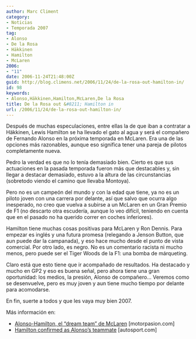 ```yaml
---
author: Marc Climent
category:
- Noticias
- Temporada 2007
tag:
- Alonso
- De la Rosa
- Häkkinen
- Hamilton
- McLaren
2006:
- "11"
date: 2006-11-24T21:48:00Z
guid: http://blog.climens.net/2006/11/24/de-la-rosa-out-hamilton-in/
id: 98
keywords:
- Alonso,Häkkinen,Hamilton,McLaren,De la Rosa
title: De la Rosa out &#8211; Hamilton in
url: /2006/11/24/de-la-rosa-out-hamilton-in/
---
```


Después de muchas especulaciones, entre ellas la de que iban a contratar a Häkkinen, Lewis Hamilton se ha llevado el gato al agua y será el compañero de Fernando Alonso en la próxima temporada en McLaren. Era una de las opciones más razonables, aunque eso significa tener una pareja de pilotos completamente nueva.
  
Pedro la verdad es que no lo tenía demasiado bien. Cierto es que sus actuaciones en la pasada temporada fueron más que destacables y, sin llegar a destacar demasiado, estuvo a la altura de las circunstancias (sobretodo viendo el camino que llevaba Montoya).

Pero no es un campeón del mundo y con la edad que tiene, ya no es un piloto joven con una carrera por delante, así que salvo que ocurra algo inesperado, no creo que vuelva a subirse a un McLaren en un Gran Premio de F1 (no descarto otra escudería, aunque lo veo difícil, teniendo en cuenta que en el pasado no ha querido correr en coches inferiores).

Hamilton tiene muchas cosas positivas para McLaren y Ron Dennis. Para empezar es inglés y una futura promesa (relegando a Jenson Button, que aun puede dar la campanada), y eso hace mucho desde el punto de vista comercial. Por otro lado, es negro. No es un comentario racista ni mucho menos, pero puede ser el Tiger Woods de la F1: una bomba de márqueting.

Claro está que esto tiene que ir acompañado de resultados. Ha destacado y mucho en GP2 y eso es buena señal, pero ahora tiene una gran oportunidad: los medios, la presión, Alonso de compañero&#8230; Veremos como se desenvuelve, pero es muy joven y aun tiene mucho tiempo por delante para acomodarse.

En fin, suerte a todos y que les vaya muy bien 2007.

Más información en:

  * [Alonso-Hamilton, el &#8220;dream team&#8221; de McLaren](http://www.motorpasion.com/archivos/2006/11/24-alonso-hamilton-el-dream-tea.php) [motorpasion.com]
  * [Hamilton confirmed as Alonso&#8217;s teammate](http://www.autosport.com/news/report.php/id/55762) [autosport.com]